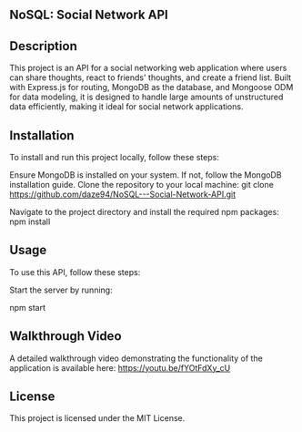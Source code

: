 ## NoSQL: Social Network API

## Description
This project is an API for a social networking web application where users can share thoughts, react to friends' thoughts, and create a friend list. Built with Express.js for routing, MongoDB as the database, and Mongoose ODM for data modeling, it is designed to handle large amounts of unstructured data efficiently, making it ideal for social network applications.

## Installation
To install and run this project locally, follow these steps:

Ensure MongoDB is installed on your system. If not, follow the MongoDB installation guide.
Clone the repository to your local machine: git clone https://github.com/daze94/NoSQL---Social-Network-API.git

Navigate to the project directory and install the required npm packages: npm install

## Usage
To use this API, follow these steps:

Start the server by running:

npm start

## Walkthrough Video
A detailed walkthrough video demonstrating the functionality of the application is available here: https://youtu.be/fYOtFdXy_cU

## License
This project is licensed under the MIT License.
